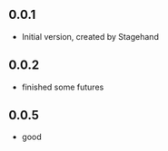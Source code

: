 ## 0.0.1

- Initial version, created by Stagehand

## 0.0.2

- finished some futures

## 0.0.5

- good